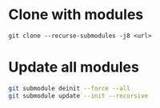 # Clone with modules
```
git clone --recurse-submodules -j8 <url>
```

# Update all modules
```bash
git submodule deinit --force --all 
git submodule update --init --recursive
```
